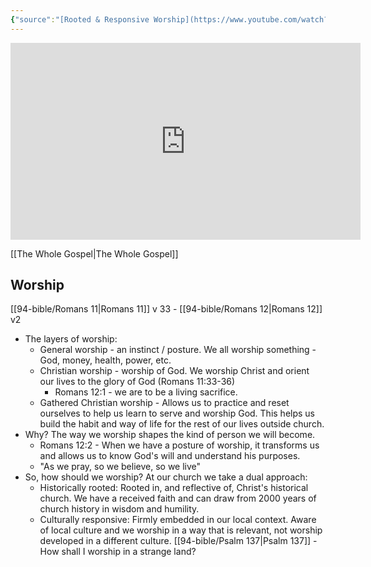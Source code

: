 ```yaml
---
{"source":"[Rooted & Responsive Worship](https://www.youtube.com/watch?v=VwIIWoyu2OU)","clipped":"2023-11-20","dg-publish":true,"grade":1,"context":"Personal","type":"Resource","status":"Evergreen","topic":["Sermon"],"dateCreated":"2023-11-20","permalink":"/sermons/2023-11-20-rooted-and-responsive-worship/","dgPassFrontmatter":true}
---
```



<iframe width="560" height="315" src="https://www.youtube.com/embed/VwIIWoyu2OU" title="YouTube video player" frameborder="0" allow="accelerometer; autoplay; clipboard-write; encrypted-media; gyroscope; picture-in-picture" allowfullscreen></iframe>

[[The Whole Gospel\|The Whole Gospel]]

## Worship

[[94-bible/Romans 11\|Romans 11]] v 33 - [[94-bible/Romans 12\|Romans 12]] v2

* The layers of worship:
	* General worship - an instinct / posture. We all worship something - God, money, health, power, etc.
	* Christian worship - worship of God. We worship Christ and orient our lives to the glory of God (Romans 11:33-36)
		* Romans 12:1 - we are to be a living sacrifice.
	* Gathered Christian worship - Allows us to practice and reset ourselves to help us learn to serve and worship God. This helps us build the habit and way of life for the rest of our lives outside church.
* Why? The way we worship shapes the kind of person we will become.
	* Romans 12:2 - When we have a posture of worship, it transforms us and allows us to know God's will and understand his purposes.
	* "As we pray, so we believe, so we live"
* So, how should we worship? At our church we take a dual approach:
	* Historically rooted: Rooted in, and reflective of, Christ's historical church. We have a received faith and can draw from 2000 years of church history in wisdom and humility.
	* Culturally responsive: Firmly embedded in our local context. Aware of local culture and we worship in a way that is relevant, not worship developed in a different culture. [[94-bible/Psalm 137\|Psalm 137]] - How shall I worship in a strange land?